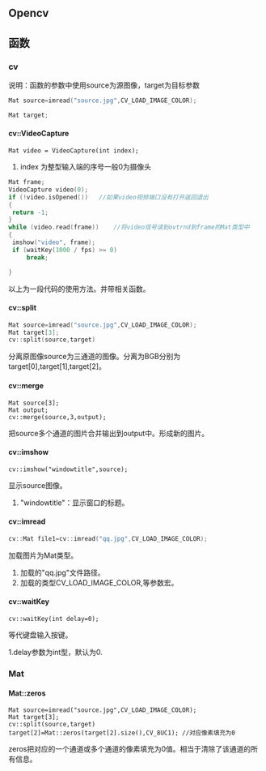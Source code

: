 ## Opencv

## 函数

### cv

说明：函数的参数中使用source为源图像，target为目标参数

```c++
Mat source=imread("source.jpg",CV_LOAD_IMAGE_COLOR);

Mat target;

```

#### cv::VideoCapture

```
Mat video = VideoCapture(int index);
```

1.  index 为整型输入端的序号一般0为摄像头

   ```c++
   Mat frame;
   VideoCapture video(0);
   if (!video.isOpened())	//如果video视频端口没有打开返回退出
   {
   	return -1;
   }
   while (video.read(frame))	//将video信号读到ovtrnd到frame的Mat类型中
   {
   	imshow("video", frame);
   	if (waitKey(1000 / fps) >= 0)
   		break;
   
   }
   ```

   以上为一段代码的使用方法。并带相关函数。

#### cv::split

```c++
Mat source=imread("source.jpg",CV_LOAD_IMAGE_COLOR);
Mat target[3];
cv::split(source,target)
```

分离原图像source为三通道的图像。分离为BGB分别为target[0],target[1],target[2]。

#### cv::merge

```
Mat source[3];
Mat output;
cv::merge(source,3,output);
```

把source多个通道的图片合并输出到output中。形成新的图片。

#### cv::imshow

```
cv::imshow("windowtitle",source);
```

显示source图像。

1. "windowtitle"：显示窗口的标题。

#### cv::imread

```c++
cv::Mat file1=cv::imread("qq.jpg",CV_LOAD_IMAGE_COLOR);
```

加载图片为Mat类型。

1. 加载的"qq.jpg"文件路径。
2. 加载的类型CV_LOAD_IMAGE_COLOR,等参数宏。 

#### cv::waitKey 

```
cv::waitKey(int delay=0);
```

等代键盘输入按键。

1.delay参数为int型，默认为0.

### Mat

#### Mat::zeros

```
Mat source=imread("source.jpg",CV_LOAD_IMAGE_COLOR);
Mat target[3];
cv::split(source,target)
target[2]=Mat::zeros(target[2].size(),CV_8UC1);	//对应像素填充为0
```

zeros把对应的一个通道或多个通道的像素填充为0值。相当于清除了该通道的所有信息。

